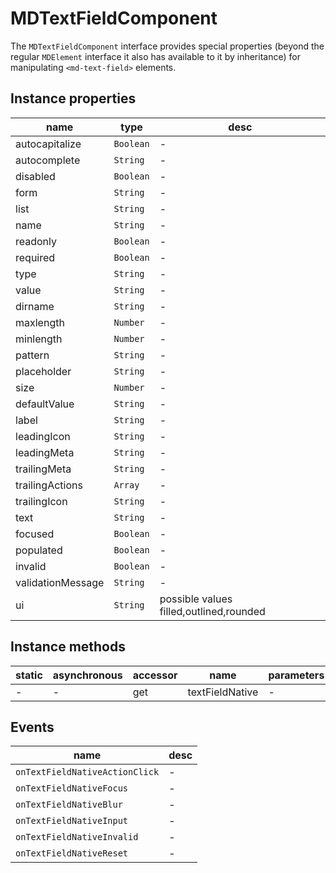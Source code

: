 # MDTextFieldComponent

The `MDTextFieldComponent` interface provides special properties (beyond the regular `MDElement` interface it also has available to it by inheritance) for manipulating `<md-text-field>` elements.

## Instance properties

| name              | type      | desc                                    |
| ----------------- | --------- | --------------------------------------- |
| autocapitalize    | `Boolean` | -                                       |
| autocomplete      | `String`  | -                                       |
| disabled          | `Boolean` | -                                       |
| form              | `String`  | -                                       |
| list              | `String`  | -                                       |
| name              | `String`  | -                                       |
| readonly          | `Boolean` | -                                       |
| required          | `Boolean` | -                                       |
| type              | `String`  | -                                       |
| value             | `String`  | -                                       |
| dirname           | `String`  | -                                       |
| maxlength         | `Number`  | -                                       |
| minlength         | `Number`  | -                                       |
| pattern           | `String`  | -                                       |
| placeholder       | `String`  | -                                       |
| size              | `Number`  | -                                       |
| defaultValue      | `String`  | -                                       |
| label             | `String`  | -                                       |
| leadingIcon       | `String`  | -                                       |
| leadingMeta       | `String`  | -                                       |
| trailingMeta      | `String`  | -                                       |
| trailingActions   | `Array`   | -                                       |
| trailingIcon      | `String`  | -                                       |
| text              | `String`  | -                                       |
| focused           | `Boolean` | -                                       |
| populated         | `Boolean` | -                                       |
| invalid           | `Boolean` | -                                       |
| validationMessage | `String`  | -                                       |
| ui                | `String`  | possible values filled,outlined,rounded |

## Instance methods

| static | asynchronous | accessor | name            | parameters |
| ------ | ------------ | -------- | --------------- | ---------- |
| -      | -            | get      | textFieldNative | -          |

## Events

| name                           | desc |
| ------------------------------ | ---- |
| `onTextFieldNativeActionClick` | -    |
| `onTextFieldNativeFocus`       | -    |
| `onTextFieldNativeBlur`        | -    |
| `onTextFieldNativeInput`       | -    |
| `onTextFieldNativeInvalid`     | -    |
| `onTextFieldNativeReset`       | -    |
